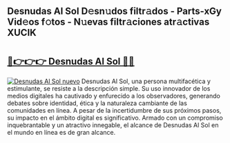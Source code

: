 ## Desnudas Al Sol D𝚎sn𝚞dos filtr𝚊dos - Parts-xGy Vid𝚎os f𝚘tos - N𝚞evas filtr𝚊ciones atr𝚊ctivas XUCIK

# <h2><a href="http://mb756n.tromn.icu/?c=Desnudas+Al+Sol">🔗👉👉👉 Desnudas Al Sol 🔗🔗</a></h2>

[![Desnudas Al Sol nuevo](https://i.imgur.com/pEAQMta.gif)](http://mb756n.tromn.icu/?c=Desnudas+Al+Sol)
Desnudas Al Sol, una persona multifacética y estimulante, se resiste a la descripción simple. Su uso innovador de los medios digitales ha cautivado y enfurecido a los observadores, generando debates sobre identidad, ética y la naturaleza cambiante de las comunidades en línea. A pesar de la incertidumbre de sus próximos pasos, su impacto en el ámbito digital es significativo. Armado con un compromiso inquebrantable y un atractivo innegable, el alcance de Desnudas Al Sol en el mundo en línea es de gran alcance.
